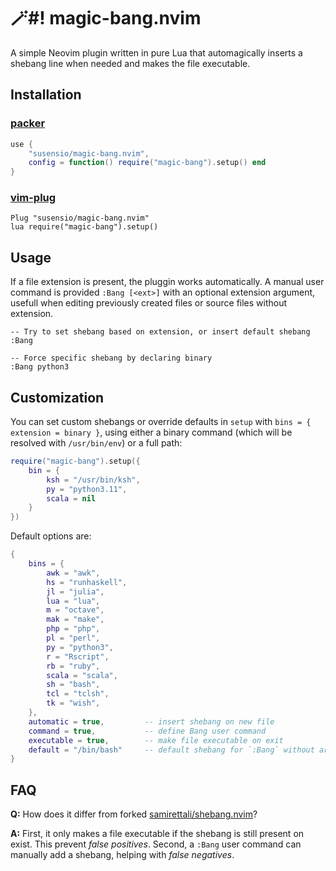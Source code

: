 # 🪄#! magic-bang.nvim 

A simple Neovim plugin written in pure Lua that automagically inserts a shebang line
when needed and makes the file executable.

## Installation

### [packer](https://github.com/wbthomason/packer.nvim)
```lua
use {
    "susensio/magic-bang.nvim",
    config = function() require("magic-bang").setup() end
}
```

### [vim-plug](https://github.com/junegunn/vim-plug)
```vim
Plug "susensio/magic-bang.nvim"
lua require("magic-bang").setup()
```



## Usage

If a file extension is present, the pluggin works automatically. A manual user command is provided `:Bang [<ext>]` with an optional extension argument, usefull when editing previously created files or source files without extension.
```
-- Try to set shebang based on extension, or insert default shebang
:Bang

-- Force specific shebang by declaring binary
:Bang python3
```


## Customization

You can set custom shebangs or override defaults in `setup` with `bins = { extension = binary }`, using either a binary command (which will be resolved with `/usr/bin/env`) or a full path:

```lua
require("magic-bang").setup({
    bin = {
        ksh = "/usr/bin/ksh",
        py = "python3.11",
        scala = nil
    }
})
```

Default options are:
```lua
{
    bins = {
        awk = "awk",
        hs = "runhaskell",
        jl = "julia",
        lua = "lua",
        m = "octave",
        mak = "make",
        php = "php",
        pl = "perl",
        py = "python3",
        r = "Rscript",
        rb = "ruby",
        scala = "scala",
        sh = "bash",
        tcl = "tclsh",
        tk = "wish",
    },
    automatic = true,         -- insert shebang on new file
    command = true,           -- define Bang user command
    executable = true,        -- make file executable on exit
    default = "/bin/bash"     -- default shebang for `:Bang` without args
}
```

## FAQ

**Q:** How does it differ from forked [samirettali/shebang.nvim](https://github.com/samirettali/shebang.nvim)?

**A:** First, it only makes a file executable if the shebang is still present on exist. This prevent _false positives_. Second, a `:Bang` user command can manually add a shebang, helping with _false negatives_.

